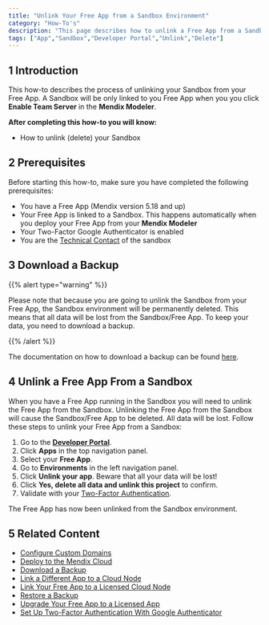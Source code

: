 ```yaml
---
title: "Unlink Your Free App from a Sandbox Environment"
category: "How-To's"
description: "This page describes how to unlink a Free App from a Sandbox Environment."
tags: ["App","Sandbox","Developer Portal","Unlink","Delete"]
---
```


## 1 Introduction

This how-to describes the process of unlinking your Sandbox from your Free App. 
A Sandbox will be only linked to you Free App when you you click **Enable Team Server** in the **Mendix Modeler**. 

**After completing this how-to you will know:**

*   How to unlink (delete) your Sandbox

## 2 Prerequisites

Before starting this how-to, make sure you have completed the following prerequisites:

*   You have a Free App (Mendix version 5.18 and up)
*   Your Free App is linked to a Sandbox. This happens automatically when you deploy your Free App from your **Mendix Modeler**
*   Your Two-Factor Google Authenticator is enabled
*   You are the [Technical Contact](/developerportal/general/technical-contact) of the sandbox

## 3 Download a Backup

{{% alert type="warning" %}}

Please note that because you are going to unlink the Sandbox from your Free App, the Sandbox environment will be permanently deleted. This means that all data will be lost from the Sandbox/Free App. To keep your data, you need to download a backup.

{{% /alert %}}

The documentation on how to download a backup can be found [here](how-to-download-a-backup).

## 4 Unlink a Free App From a Sandbox

When you have a Free App running in the Sandbox you will need to unlink the Free App from the Sandbox. Unlinking the Free App from the Sandbox will cause the Sandbox/Free App to be deleted. All data will be lost. Follow these steps to unlink your Free App from a Sandbox:

1.  Go to the **[Developer Portal](http://home.mendix.com)**.
2.  Click **Apps** in the top navigation panel.
3.  Select your **Free App**.
4.  Go to **Environments** in the left navigation panel.
5.  Click **Unlink your app**. Beware that all your data will be lost!
6.  Click **Yes, delete all data and unlink this project** to confirm.
7.  Validate with your [Two-Factor Authentication](/developerportal/general/twofactor-authenticator).

The Free App has now been unlinked from the Sandbox environment.

## 5 Related Content

*   [Configure Custom Domains](custom-domains)
*   [Deploy to the Mendix Cloud](deploying-to-the-cloud)
*   [Download a Backup](how-to-download-a-backup)
*   [Link a Different App to a Cloud Node](how-to-link-a-different-app-to-a-node)
*   [Link Your Free App to a Licensed Cloud Node](how-to-link-app-to-node) 
*   [Restore a Backup](how-to-restore-a-backup)
*   [Upgrade Your Free App to a Licensed App](how-to-upgrade-free-app)
*   [Set Up Two-Factor Authentication With Google Authenticator](/howtogeneral/support/how-to-set-up-two-factor-authentication-with-google-authenticator)

